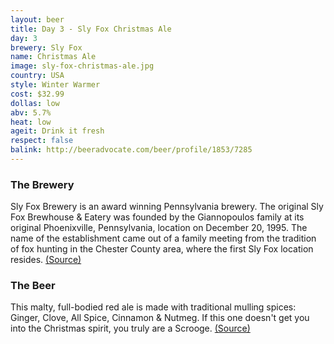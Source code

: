 ```yaml
---
layout: beer
title: Day 3 - Sly Fox Christmas Ale
day: 3
brewery: Sly Fox
name: Christmas Ale
image: sly-fox-christmas-ale.jpg
country: USA
style: Winter Warmer
cost: $32.99
dollas: low
abv: 5.7%
heat: low
ageit: Drink it fresh
respect: false
balink: http://beeradvocate.com/beer/profile/1853/7285
---
```

### The Brewery ###

Sly Fox Brewery is an award winning Pennsylvania brewery. The original Sly Fox Brewhouse & Eatery was founded by the Giannopoulos family at its original Phoenixville, Pennsylvania, location on December 20, 1995. The name of the establishment came out of a family meeting from the tradition of fox hunting in the Chester County area, where the first Sly Fox location resides. [(Source)](http://en.wikipedia.org/wiki/Sly_Fox_Brewery)

### The Beer ###

This malty, full-bodied red ale is made with traditional mulling spices: Ginger, Clove, All Spice, Cinnamon & Nutmeg. If this one doesn't get you into the Christmas spirit, you truly are a Scrooge. [(Source)](http://www.slyfoxbeer.com/index.php/front/beer_christmas)